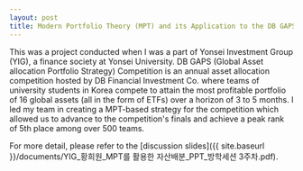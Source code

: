 ```yaml
---
layout: post
title: Modern Portfolio Theory (MPT) and its Application to the DB GAPS Competition
---
```


This was a project conducted when I was a part of Yonsei Investment Group (YIG), a finance society at Yonsei University. DB GAPS (Global Asset allocation Portfolio Strategy) Competition is an annual asset allocation competition hosted by DB Financial Investment Co. where teams of university students in Korea compete to attain the most profitable portfolio of 16 global assets (all in the form of ETFs) over a horizon of 3 to 5 months. I led my team in creating a MPT-based strategy for the competition which allowed us to advance to the competition's finals and achieve a peak rank of 5th place among over 500 teams.

For more detail, please refer to the [discussion slides]({{ site.baseurl }}/documents/YIG_황희원_MPT를 활용한 자산배분_PPT_방학세션 3주차.pdf).
